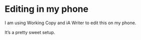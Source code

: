 # Editing in my phone 

I am using Working Copy and iA Writer to edit this on my phone. 

It’s a pretty sweet setup. 